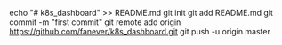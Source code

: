echo "# k8s_dashboard" >> README.md
git init
git add README.md
git commit -m "first commit"
git remote add origin https://github.com/fanever/k8s_dashboard.git
git push -u origin master
